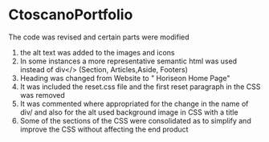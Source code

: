 # CtoscanoPortfolio
The code was revised and certain parts were modified
1. the alt text was added to the images and icons
2. In some instances a more representative semantic html was used instead of div</> (Section, Articles,Aside, Footers)
3. Heading was changed from Website to " Horiseon Home Page" 
4. It was included the reset.css file and the first reset paragraph in the CSS was removed 
5. It was commented where appropriated for the change in the name of div/ and also for the alt used background image in CSS with a title
6. Some of the sections of the CSS were consolidated as to simplify and improve the CSS without affecting the end product

